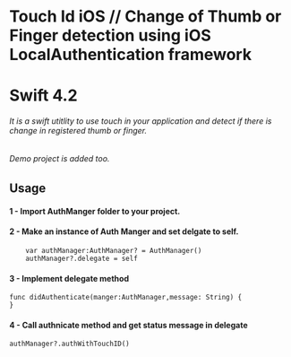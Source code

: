 # Touch Id iOS // Change of Thumb or Finger detection using iOS LocalAuthentication framework
# Swift 4.2

###### It is a swift utitlity to use touch in your application and detect if there is change in registered thumb or finger.

###### Demo project is added too.

## Usage

#### 1 - Import AuthManger folder to your project.

#### 2 - Make an instance of Auth Manger and set delgate to self.
    
        var authManager:AuthManager? = AuthManager()
        authManager?.delegate = self
  
#### 3 - Implement delegate method
    
    func didAuthenticate(manger:AuthManager,message: String) {
    }
    
#### 4 - Call authnicate method and get status message in delegate

    authManager?.authWithTouchID()
